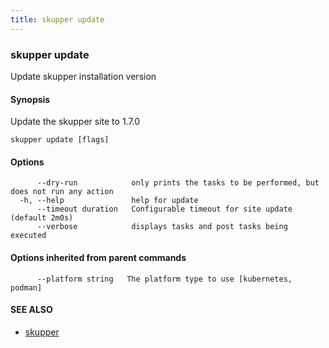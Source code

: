 ```yaml
---
title: skupper update
---
```

### skupper update

Update skupper installation version

#### Synopsis

Update the skupper site to 1.7.0

```
skupper update [flags]
```

#### Options

```
      --dry-run            only prints the tasks to be performed, but does not run any action
  -h, --help               help for update
      --timeout duration   Configurable timeout for site update (default 2m0s)
      --verbose            displays tasks and post tasks being executed
```

#### Options inherited from parent commands

```
      --platform string   The platform type to use [kubernetes, podman]
```

#### SEE ALSO

* [skupper](index.html) 

<!-- ###### Auto generated by spf13/cobra on 29-May-2024
 -->